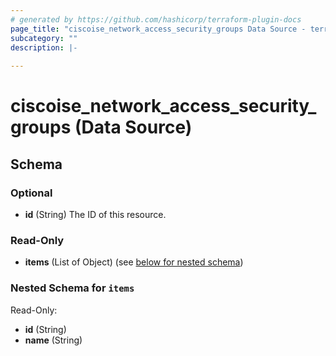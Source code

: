```yaml
---
# generated by https://github.com/hashicorp/terraform-plugin-docs
page_title: "ciscoise_network_access_security_groups Data Source - terraform-provider-ciscoise"
subcategory: ""
description: |-
  
---
```


# ciscoise_network_access_security_groups (Data Source)





<!-- schema generated by tfplugindocs -->
## Schema

### Optional

- **id** (String) The ID of this resource.

### Read-Only

- **items** (List of Object) (see [below for nested schema](#nestedatt--items))

<a id="nestedatt--items"></a>
### Nested Schema for `items`

Read-Only:

- **id** (String)
- **name** (String)


